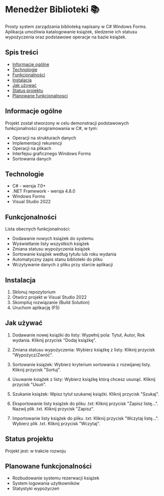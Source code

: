 # Menedżer Biblioteki 📚

Prosty system zarządzania biblioteką napisany w C# Windows Forms. Aplikacja umożliwia katalogowanie książek, śledzenie ich statusu wypożyczenia oraz podstawowe operacje na bazie książek.

## Spis treści
* [Informacje ogólne](#informacje-ogólne)
* [Technologie](#technologie)
* [Funkcjonalności](#funkcjonalności)
* [Instalacja](#instalacja)
* [Jak używać](#jak-używać)
* [Status projektu](#status-projektu)
* [Planowane funkcjonalnosci](#planowane-funkcjonalnosci)

## Informacje ogólne
Projekt został stworzony w celu demonstracji podstawowych funkcjonalności programowania w C#, w tym:
- Operacji na strukturach danych
- Implementacji rekurencji
- Operacji na plikach
- Interfejsu graficznego Windows Forms
- Sortowania danych

## Technologie
* C# - wersja 7.0+
* .NET Framework - wersja 4.8.0
* Windows Forms
* Visual Studio 2022

## Funkcjonalności
Lista obecnych funkcjonalności:
* Dodawanie nowych książek do systemu
* Wyświetlanie listy wszystkich książek
* Zmiana statusu wypożyczenia książek
* Sortowanie książek według tytułu lub roku wydania
* Automatyczny zapis stanu biblioteki do pliku
* Wczytywanie danych z pliku przy starcie aplikacji

## Instalacja
1. Sklonuj repozytorium
2. Otwórz projekt w Visual Studio 2022
3. Skompiluj rozwiązanie (Build Solution)
4. Uruchom aplikację (F5)

## Jak używać

1. Dodawanie nowej książki do listy:
Wypełnij pola: Tytuł, Autor, Rok wydania.
Kliknij przycisk "Dodaj książkę".

2. Zmiana statusu wypożyczenia:
Wybierz książkę z listy.
Kliknij przycisk "Wypożycz/Zwróć".

3. Sortowanie książek:
   Wybierz kryterium sortowania z rozwijanej listy.
   Kliknij przycisk "Sortuj".
   
5. Usuwanie książek z listy:
Wybierz książkę którą chcesz usunąć.
Kliknij przycisk "Usuń".

6. Szukanie książek:
Wpisz tytuł szukanej książki.
Kliknij przycisk "Szukaj".

7. Eksportowanie listy książek do pliku .txt:
Kliknij przycisk "Zapisz listę...".
   Nazwij plik .txt.
   Kliknij przycisk "Zapisz".

8. Importowanie listy książek do pliku .txt:
Kliknij przycisk "Wczytaj listę...".
Wybierz plik .txt.
Kliknij przycisk "Wczytaj".

## Status projektu
Projekt jest: w trakcie rozwoju

## Planowane funkcjonalności
* Rozbudowanie systemu rezerwacji książek
* System logowania użytkowników
* Statystyki wypożyczeń

